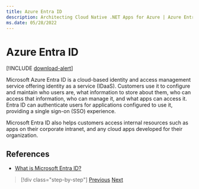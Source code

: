 ```yaml
---
title: Azure Entra ID
description: Architecting Cloud Native .NET Apps for Azure | Azure Entra ID
ms.date: 05/28/2022
---
```


# Azure Entra ID

[!INCLUDE [download-alert](../includes/download-alert.md)]

Microsoft Azure Entra ID is a cloud-based identity and access management service offering identity as a service (IDaaS). Customers use it to configure and maintain who users are, what information to store about them, who can access that information, who can manage it, and what apps can access it. Entra ID can authenticate users for applications configured to use it, providing a single sign-on (SSO) experience.

Microsoft Entra ID also helps customers access internal resources such as apps on their corporate intranet, and any cloud apps developed for their organization.

## References

- [What is Microsoft Entra ID?](https://learn.microsoft.com/en-us/entra/fundamentals/whatis)

>[!div class="step-by-step"]
>[Previous](authentication-authorization.md)
>[Next](identity-server.md)
